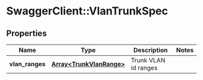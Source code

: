 # SwaggerClient::VlanTrunkSpec

## Properties
Name | Type | Description | Notes
------------ | ------------- | ------------- | -------------
**vlan_ranges** | [**Array&lt;TrunkVlanRange&gt;**](TrunkVlanRange.md) | Trunk VLAN id ranges | 


